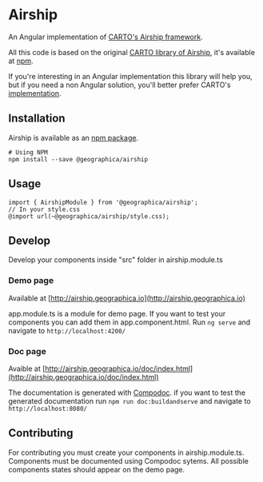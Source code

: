 # Airship

An Angular implementation of [CARTO's Airship framework](https://carto.com/airship).

All this code is based on the original [CARTO library of Airship](https://github.com/CartoDB/airship), it's available at [npm](https://www.npmjs.com/package/@carto/airship).

If you're interesting in an Angular implementation this library will help you, but if you need a non Angular solution, you'll better prefer CARTO's [implementation](https://github.com/CartoDB/airship).


## Installation

Airship is available as an [npm package](https://www.npmjs.com/package/@geographica/airship).
```
# Using NPM
npm install --save @geographica/airship
```

## Usage

```
import { AirshipModule } from '@geographica/airship';
// In your style.css
@import url(~@geographica/airship/style.css);
```

## Develop

Develop your components inside "src" folder in airship.module.ts

### Demo page

Available at [http://airship.geographica.io](http://airship.geographica.io)

app.module.ts is a module for demo page. If you want to test your components you can add them in app.component.html.
Run `ng serve` and navigate to `http://localhost:4200/`

### Doc page

Avaible at  [http://airship.geographica.io/doc/index.html](http://airship.geographica.io/doc/index.html)

The documentation is generated with [Compodoc](https://compodoc.github.io/website/guides/getting-started.html). if you want to test the generated documentation run `npm run doc:buildandserve` and navigate to `http://localhost:8080/`

## Contributing

For contributing you must create your components in airship.module.ts. Components must be documented using Compodoc sytems. All possible components states should appear on the demo page.
